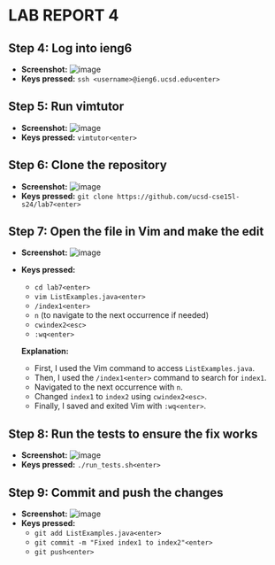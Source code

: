 # LAB REPORT 4

## Step 4: Log into ieng6
- **Screenshot:**
  ![image](https://github.com/Satvikmatta18/cse15l-lab-reports/assets/106504471/60e3f600-2db5-42e8-8afc-45451ec93aba)
- **Keys pressed:** `ssh <username>@ieng6.ucsd.edu<enter>`

## Step 5: Run vimtutor
- **Screenshot:**
  ![image](https://github.com/Satvikmatta18/cse15l-lab-reports/assets/106504471/6159fbc7-9903-4810-8767-74a7ad1ea7a0)
- **Keys pressed:** `vimtutor<enter>`

## Step 6: Clone the repository
- **Screenshot:**
  ![image](https://github.com/Satvikmatta18/cse15l-lab-reports/assets/106504471/0674f517-0e64-4539-ae34-c335d8963420)
- **Keys pressed:** `git clone https://github.com/ucsd-cse15l-s24/lab7<enter>`

## Step 7: Open the file in Vim and make the edit
- **Screenshot:**
  ![image](https://github.com/Satvikmatta18/cse15l-lab-reports/assets/106504471/19d8c4e6-9802-4d2c-981a-4de73c5f498d)
- **Keys pressed:** 
  - `cd lab7<enter>`
  - `vim ListExamples.java<enter>`
  - `/index1<enter>`
  - `n` (to navigate to the next occurrence if needed)
  - `cwindex2<esc>`
  - `:wq<enter>`
  
  **Explanation:**
  - First, I used the Vim command to access `ListExamples.java`. 
  - Then, I used the `/index1<enter>` command to search for `index1`.
  - Navigated to the next occurrence with `n`.
  - Changed `index1` to `index2` using `cwindex2<esc>`.
  - Finally, I saved and exited Vim with `:wq<enter>`.

## Step 8: Run the tests to ensure the fix works
- **Screenshot:**
  ![image](https://github.com/Satvikmatta18/cse15l-lab-reports/assets/106504471/9000ff1b-74bd-4ae5-ae62-d87c950ebc00)
- **Keys pressed:** `./run_tests.sh<enter>`

## Step 9: Commit and push the changes
- **Screenshot:**
  ![image](https://github.com/Satvikmatta18/cse15l-lab-reports/assets/106504471/71a931b2-3561-477a-a9ef-1ce5aa4ae856)
- **Keys pressed:**
  - `git add ListExamples.java<enter>`
  - `git commit -m "Fixed index1 to index2"<enter>`
  - `git push<enter>`
